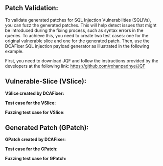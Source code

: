 
## Patch Validation:

To validate generated patches for SQL Injection Vulnerabilities (SQLIVs), you can fuzz the generated patches. This will help detect issues that might be introduced during the fixing process, such as syntax errors in the queries. To achieve this, you need to create two test cases: one for the original vulnerable slice and one for the generated patch. Then, use the DCAFixer SQL injection payload generator as illustrated in the following example.

First, you need to download JQF and follow the instructions provided by the developers at the following link:
https://github.com/rohanpadhye/JQF


## Vulnerable-Slice (VSlice): 

**VSlice created by DCAFixer:**


**Test case for the VSlice:**

**Fuzzing test case for VSlice:**


 
## Generated Patch (GPatch):
**GPatch created by DCAFixer:**

**Test case for the GPatch:**

**Fuzzing test case for GPatch:**

 
